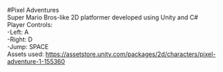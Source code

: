 #Pixel Adventures <br/>
Super Mario Bros-like 2D platformer developed using Unity and C# <br/>
Player Controls: <br/>
-Left: A <br/>
-Right: D <br/>
-Jump: SPACE <br/>
Assets used: https://assetstore.unity.com/packages/2d/characters/pixel-adventure-1-155360
